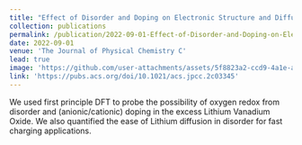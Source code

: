 ```yaml
---
title: "Effect of Disorder and Doping on Electronic Structure and Diffusion Properties of Li<sub>3</sub>V<sub>2</sub>O<sub>5</sub>"
collection: publications
permalink: /publication/2022-09-01-Effect-of-Disorder-and-Doping-on-Electronic-Structure-and-Diffusion-Properties-of-Li-_textrm3-V-_textrm2-O-_textrm5
date: 2022-09-01
venue: 'The Journal of Physical Chemistry C'
lead: true
image: 'https://github.com/user-attachments/assets/5f8823a2-ccd9-4a1e-a889-921c0d5be67a'
link: 'https://pubs.acs.org/doi/10.1021/acs.jpcc.2c03345'
---
```

We used first principle DFT to probe the possibility of oxygen redox from disorder and (anionic/cationic) doping in the excess Lithium Vanadium Oxide. We also quantified the ease of Lithium diffusion in disorder for fast charging applications.
